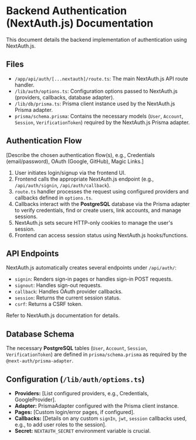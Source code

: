 # Backend Authentication (NextAuth.js) Documentation

This document details the backend implementation of authentication using NextAuth.js.

## Files

*   `/app/api/auth/[...nextauth]/route.ts`: The main NextAuth.js API route handler.
*   `/lib/auth/options.ts`: Configuration options passed to NextAuth.js (providers, callbacks, database adapter).
*   `/lib/db/prisma.ts`: Prisma client instance used by the NextAuth.js Prisma adapter.
*   `prisma/schema.prisma`: Contains the necessary models (`User`, `Account`, `Session`, `VerificationToken`) required by the NextAuth.js Prisma adapter.

## Authentication Flow

[Describe the chosen authentication flow(s), e.g., Credentials (email/password), OAuth (Google, GitHub), Magic Links.]

1.  User initiates login/signup via the frontend UI.
2.  Frontend calls the appropriate NextAuth.js endpoint (e.g., `/api/auth/signin`, `/api/auth/callback`).
3.  `route.ts` handler processes the request using configured providers and callbacks defined in `options.ts`.
4.  Callbacks interact with the **PostgreSQL** database via the Prisma adapter to verify credentials, find or create users, link accounts, and manage sessions.
5.  NextAuth.js sets secure HTTP-only cookies to manage the user's session.
6.  Frontend can access session status using NextAuth.js hooks/functions.

## API Endpoints

NextAuth.js automatically creates several endpoints under `/api/auth/`:
*   `signin`: Renders sign-in pages or handles sign-in POST requests.
*   `signout`: Handles sign-out requests.
*   `callback`: Handles OAuth provider callbacks.
*   `session`: Returns the current session status.
*   `csrf`: Returns a CSRF token.

Refer to NextAuth.js documentation for details.

## Database Schema

The necessary **PostgreSQL** tables (`User`, `Account`, `Session`, `VerificationToken`) are defined in `prisma/schema.prisma` as required by the `@next-auth/prisma-adapter`.

## Configuration (`/lib/auth/options.ts`)

*   **Providers:** [List configured providers, e.g., Credentials, GoogleProvider].
*   **Adapter:** PrismaAdapter configured with the Prisma client instance.
*   **Pages:** [Custom login/error pages, if configured].
*   **Callbacks:** [Details on any custom `signIn`, `jwt`, `session` callbacks used, e.g., to add user roles to the session].
*   **Secret:** `NEXTAUTH_SECRET` environment variable is crucial. 